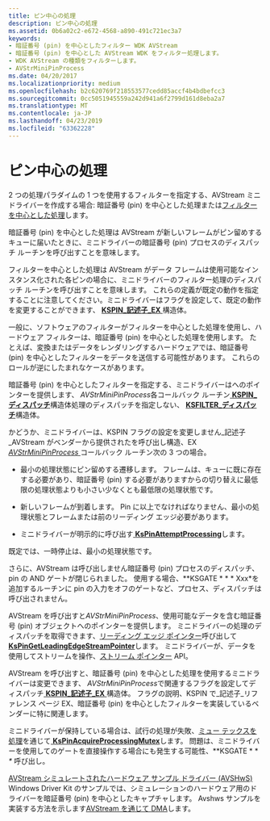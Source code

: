 ```yaml
---
title: ピン中心の処理
description: ピン中心の処理
ms.assetid: 0b6a02c2-e672-4568-a890-491c721ec3a7
keywords:
- 暗証番号 (pin) を中心としたフィルター WDK AVStream
- 暗証番号 (pin) を中心とした AVStream WDK をフィルター処理します。
- WDK AVStream の種類をフィルターします。
- AVStrMiniPinProcess
ms.date: 04/20/2017
ms.localizationpriority: medium
ms.openlocfilehash: b2c620769f218553577cedd85accf4b4bdbefcc3
ms.sourcegitcommit: 0cc5051945559a242d941a6f2799d161d8eba2a7
ms.translationtype: MT
ms.contentlocale: ja-JP
ms.lasthandoff: 04/23/2019
ms.locfileid: "63362228"
---
```

# <a name="pin-centric-processing"></a>ピン中心の処理





2 つの処理パラダイムの 1 つを使用するフィルターを指定する、AVStream ミニドライバーを作成する場合: 暗証番号 (pin) を中心とした処理または[フィルターを中心とした処理](filter-centric-processing.md)します。

暗証番号 (pin) を中心とした処理は AVStream が新しいフレームがピン留めするキューに届いたときに、ミニドライバーの暗証番号 (pin) プロセスのディスパッチ ルーチンを呼び出すことを意味します。

フィルターを中心とした処理は AVStream がデータ フレームは使用可能なインスタンス化された各ピンの場合に、ミニドライバーのフィルター処理のディスパッチ ルーチンを呼び出すことを意味します。 これらの定義が既定の動作を指定することに注意してください。ミニドライバーはフラグを設定して、既定の動作を変更することができます、 [ **KSPIN\_記述子\_EX** ](https://msdn.microsoft.com/library/windows/hardware/ff563534)構造体。

一般に、ソフトウェアのフィルターがフィルターを中心とした処理を使用し、ハードウェア フィルターは、暗証番号 (pin) を中心とした処理を使用します。 たとえば、変換またはデータをレンダリングするハードウェアでは、暗証番号 (pin) を中心としたフィルターをデータを送信する可能性があります。 これらのロールが逆にしたまれなケースがあります。

暗証番号 (pin) を中心としたフィルターを指定する、ミニドライバーはへのポインターを提供します、 *AVStrMiniPinProcess*各コールバック ルーチン[ **KSPIN\_ディスパッチ**](https://msdn.microsoft.com/library/windows/hardware/ff563535)構造体処理のディスパッチを指定しない、 [ **KSFILTER\_ディスパッチ**](https://msdn.microsoft.com/library/windows/hardware/ff562554)構造体。

かどうか、ミニドライバーは、KSPIN フラグの設定を変更しません\_記述子\_AVStream がベンダーから提供されたを呼び出し構造、EX [ *AVStrMiniPinProcess* ](https://msdn.microsoft.com/library/windows/hardware/ff556351)コールバック ルーチン次の 3 つの場合。

-   最小の処理状態にピン留めする遷移します。 フレームは、キューに既に存在する必要があり、暗証番号 (pin) する必要がありますからの切り替えに最低限の処理状態よりも小さい少なくとも最低限の処理状態です。

-   新しいフレームが到着します。 Pin に以上でなければなりません、最小の処理状態とフレームまたは前のリーディング エッジ必要があります。

-   ミニドライバーが明示的に呼び出す[ **KsPinAttemptProcessing**](https://msdn.microsoft.com/library/windows/hardware/ff563494)します。

既定では、一時停止は、最小の処理状態です。

さらに、AVStream は呼び出しません暗証番号 (pin) プロセスのディスパッチ、pin の AND ゲートが閉じられました。 使用する場合、**KSGATE * * * Xxx*を追加するルーチンに pin の入力をオフのゲートなど、プロセス、ディスパッチは呼び出されません。

AVStream を呼び出すと*AVStrMiniPinProcess*、使用可能なデータを含む暗証番号 (pin) オブジェクトへのポインターを提供します。 ミニドライバーの処理のディスパッチを取得できます、[リーディング エッジ ポインター](leading-and-trailing-edge-stream-pointers.md)呼び出して[ **KsPinGetLeadingEdgeStreamPointer**](https://msdn.microsoft.com/library/windows/hardware/ff563513)します。 ミニドライバーが、データを使用してストリームを操作、[ストリーム ポインター](stream-pointers.md) API。

AVStream を呼び出すと、暗証番号 (pin) を中心とした処理を使用するミニドライバーは変更できます、 *AVStrMiniPinProcess*で関連するフラグを設定してディスパッチ[ **KSPIN\_記述子\_EX** ](https://msdn.microsoft.com/library/windows/hardware/ff563534)構造体。 フラグの説明、KSPIN で\_記述子\_リファレンス ページ EX、暗証番号 (pin) を中心としたフィルターを実装しているベンダーに特に関連します。

ミニドライバーが保持している場合は、試行の処理が失敗、[ミュー テックスを処理](processing-mutex-in-avstream.md)を通じて[ **KsPinAcquireProcessingMutex**](https://msdn.microsoft.com/library/windows/hardware/ff563488)します。 問題は、ミニドライバーを使用してのゲートを直接操作する場合にも発生する可能性、**KSGATE * * *\** 呼び出し。

[AVStream シミュレートされたハードウェア サンプル ドライバー (AVSHwS)](https://go.microsoft.com/fwlink/p/?linkid=256083) Windows Driver Kit のサンプルでは、シミュレーションのハードウェア用のドライバーを暗証番号 (pin) を中心としたキャプチャします。 Avshws サンプルを実装する方法を示します[AVStream を通じて DMA](avstream-dma-services.md)します。

 

 




